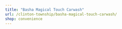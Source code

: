 ```yaml
---
title: "Basha Magical Touch Carwash"
url: /clinton-township/basha-magical-touch-carwash/
shop: convenience
---
```


